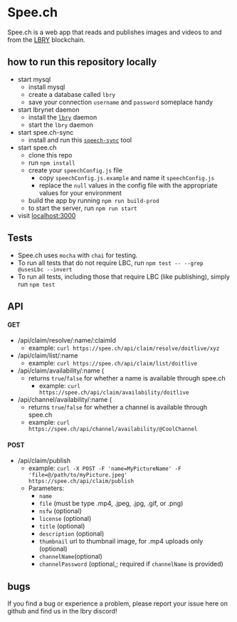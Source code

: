 # Spee.ch
Spee.ch is a web app that reads and publishes images and videos to and from the [LBRY](https://lbry.io/) blockchain.

## how to run this repository locally
* start mysql
	* install mysql
	* create a database called `lbry`
	* save your connection `username` and `password` someplace handy
* start lbrynet daemon
	* install the [`lbry`](https://github.com/lbryio/lbry) daemon
	* start the `lbry` daemon
* start spee.ch-sync
	* install and run this [`speech-sync`](https://github.com/billbitt/spee.ch-sync) tool
* start spee.ch
	* clone this repo
	* run `npm install`
	* create your `speechConfig.js` file
	  * copy `speechConfig.js.example` and name it `speechConfig.js`
	  * replace the `null` values in the config file with the appropriate values for your environment
	* build the app by running `npm run build-prod`
	* to start the server, run `npm run start`
* visit [localhost:3000](http://localhost:3000)

## Tests
* Spee.ch uses `mocha` with `chai` for testing.  
* To run all tests that do not require LBC, run `npm test -- --grep @usesLbc --invert`
* To run all tests, including those that require LBC (like publishing), simply run `npm test`

## API

#### GET
* /api/claim/resolve/:name/:claimId
	* example: `curl https://spee.ch/api/claim/resolve/doitlive/xyz`
* /api/claim/list/:name
	* example: `curl https://spee.ch/api/claim/list/doitlive`
* /api/claim/availability/:name (
  * returns `true`/`false` for whether a name is available through spee.ch
	* example: `curl https://spee.ch/api/claim/availability/doitlive`
* /api/channel/availability/:name (
    * returns `true`/`false` for whether a channel is available through spee.ch
  	* example: `curl https://spee.ch/api/channel/availability/@CoolChannel`

#### POST
* /api/claim/publish
  * example: `curl -X POST -F 'name=MyPictureName' -F 'file=@/path/to/myPicture.jpeg' https://spee.ch/api/claim/publish`
  * Parameters:
    * `name`
    * `file` (must be type .mp4, .jpeg, .jpg, .gif, or .png)
    * `nsfw` (optional)
    * `license` (optional)
    * `title` (optional)
    * `description` (optional)
    * `thumbnail` url to thumbnail image, for .mp4 uploads only (optional)
    * `channelName`(optional)
    * `channelPassword` (optional,; required if `channelName` is provided)

## bugs
If you find a bug or experience a problem, please report your issue here on github and find us in the lbry discord!
